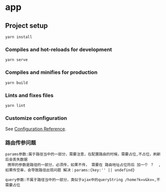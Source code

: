 # app

## Project setup
```
yarn install
```

### Compiles and hot-reloads for development
```
yarn serve
```

### Compiles and minifies for production
```
yarn build
```

### Lints and fixes files
```
yarn lint
```

### Customize configuration
See [Configuration Reference](https://cli.vuejs.org/config/).

### 路由传参问题
```路由传参，参数有几种写法?
params参数:属于路径当中的一部分，需要注意，在配置路由的时候，需要占位,不占位，刷新后会丢失数据  
 携带的参数是路径的一部分，必须传，如果不传， 需要在 路由地址占位符后 加一个 ？  ,如果传空串，会导致路径出现问题 解决：params:{key:'' || undefind} 

query参数:不属于路径当中的一部分，类似于ajax中的queryString /home?k=v&kv=,不需要占位
```
